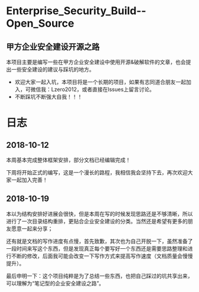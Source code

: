 # Enterprise_Security_Build--Open_Source
## 甲方企业安全建设开源之路

本项目主要是编写一些在甲方企业安全建设中使用开源&破解软件的文章，也会提出一些安全建设的建议与踩坑的地方。

* 欢迎大家一起入坑，本项目将是一个长期的项目，如果有志同道合朋友一起加入，可微信我：Lzero2012，或者直接在Issues上留言讨论。
* 不断踩坑不断强大自我！！！


# 日志
## 2018-10-12
本周基本完成整体框架安排，部分文档已经编辑完成！

下周将开始正式的编写，这是一个漫长的路程，我相信我会坚持下去，再次欢迎大家一起加入完善！


## 2018-10-19
本以为结构安排好进展会很快，但是本周在写的时候发现思路还是不够清晰，所以进行了一次目录结构重排，更贴合企业安全建设的分类。当然还是希望有更多的朋友愿意一起来分享；

还有就是文档的写作进度有点慢，首先致歉，其次也为自己开脱一下，虽然准备了一段时间来写这个东西，但是发现真正每个要写好一个东西还是需要思路整理和进行不断的修改，后面我可能会改变一下写作方式来提高写作速度（文档质量会慢慢提升）。

最后申明一下：这个项目纯粹是为了总结一些东西，也把自己踩过的坑共享出来，可以理解为“笔记型的企业安全建设之路”。

